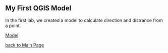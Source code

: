 ## My First QGIS Model
In the first lab, we created a model to calculate direction and distrance from a point.

[Model](Distance_from_point.model3)

[back to Main Page](index.md)
